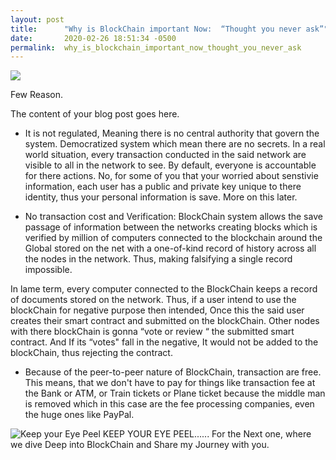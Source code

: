```yaml
---
layout: post
title:      "Why is BlockChain important Now:  “Thought you never ask”"
date:       2020-02-26 18:51:34 -0500
permalink:  why_is_blockchain_important_now_thought_you_never_ask
---
```



![](https://media.giphy.com/media/Xtg9ygGsjvouF7vZ1w/giphy.gif)





Few Reason. 

The content of your blog post goes here.


*  It is not regulated, Meaning there is no central authority that govern the system. Democratized system which mean there are no secrets. In a real world situation, every transaction  conducted in the said network are visible to all in the network to see. By default, everyone is accountable for there actions. No, for some of you that your worried about senstivie information, each user has a public and private key unique to there identity, thus your personal information is save. More on this later. 

*  No transaction cost and Verification:  BlockChain system allows the  save passage of information between the networks creating blocks which is verified by million of computers connected to the blockchain around the Global  stored on the net with a one-of-kind record of history across all the nodes in the network. Thus, making falsifying a single record impossible. 
 
 In lame term, every computer connected to the BlockChain keeps a record of documents stored on the network. Thus, if  a user intend to use the blockChain for  negative purpose then intended, Once this the said user creates  their smart contract and submitted on the blockChain. Other nodes with there blockChain is gonna “vote or review “ the submitted smart contract. And If its “votes" fall in the negative, It would not 
be added to the blockChain, thus rejecting the contract.

*  Because of the peer-to-peer nature of BlockChain, transaction are free. This means, that we don't have to pay for things like transaction fee at the Bank or ATM, or  Train tickets or Plane ticket because the middle man is removed which in this case are the fee processing companies, even the huge ones like PayPal. 


 ![Keep your Eye Peel](https://media.giphy.com/media/1WYdSUcb0o64g/giphy.gif) 
 KEEP YOUR EYE PEEL...... 
 For the Next one, where we dive Deep into BlockChain and Share my Journey with you. 

